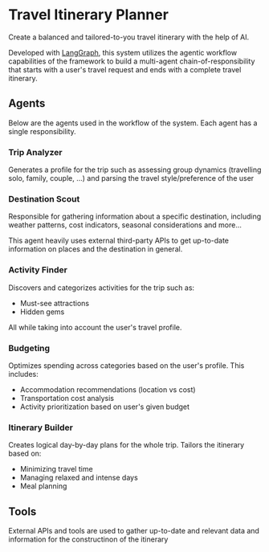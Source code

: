 # Travel Itinerary Planner

Create a balanced and tailored-to-you travel itinerary with the help of AI.

Developed with [LangGraph](https://langchain-ai.github.io/langgraph/), this system utilizes the agentic workflow
capabilities of the framework to build a multi-agent chain-of-responsibility that starts with a user's travel request
and ends with a complete travel itinerary.

## Agents

Below are the agents used in the workflow of the system. Each agent has a single responsibility.

### Trip Analyzer

Generates a profile for the trip such as assessing group dynamics (travelling solo, family, couple, ...) and parsing the
travel style/preference of the user

### Destination Scout

Responsible for gathering information about a specific destination, including weather patterns, cost indicators,
seasonal considerations and more...

This agent heavily uses external third-party APIs to get up-to-date information on places and the destination in
general.

### Activity Finder

Discovers and categorizes activities for the trip such as:

- Must-see attractions
- Hidden gems

All while taking into account the user's travel profile.

### Budgeting

Optimizes spending across categories based on the user's profile. This includes:

- Accommodation recommendations (location vs cost)
- Transportation cost analysis
- Activity prioritization based on user's given budget

### Itinerary Builder

Creates logical day-by-day plans for the whole trip. Tailors the itinerary based on:

- Minimizing travel time
- Managing relaxed and intense days
- Meal planning

## Tools

External APIs and tools are used to gather up-to-date and relevant data and information for the constructinon of the
itinerary